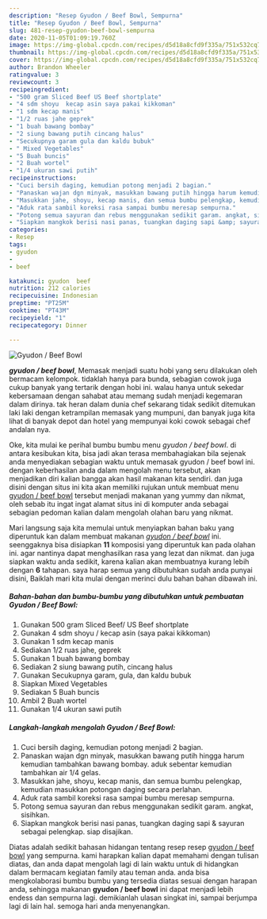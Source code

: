 ```yaml
---
description: "Resep Gyudon / Beef Bowl, Sempurna"
title: "Resep Gyudon / Beef Bowl, Sempurna"
slug: 481-resep-gyudon-beef-bowl-sempurna
date: 2020-11-05T01:09:19.760Z
image: https://img-global.cpcdn.com/recipes/d5d18a8cfd9f335a/751x532cq70/gyudon-beef-bowl-foto-resep-utama.jpg
thumbnail: https://img-global.cpcdn.com/recipes/d5d18a8cfd9f335a/751x532cq70/gyudon-beef-bowl-foto-resep-utama.jpg
cover: https://img-global.cpcdn.com/recipes/d5d18a8cfd9f335a/751x532cq70/gyudon-beef-bowl-foto-resep-utama.jpg
author: Brandon Wheeler
ratingvalue: 3
reviewcount: 3
recipeingredient:
- "500 gram Sliced Beef US Beef shortplate"
- "4 sdm shoyu  kecap asin saya pakai kikkoman"
- "1 sdm kecap manis"
- "1/2 ruas jahe geprek"
- "1 buah bawang bombay"
- "2 siung bawang putih cincang halus"
- "Secukupnya garam gula dan kaldu bubuk"
- " Mixed Vegetables"
- "5 Buah buncis"
- "2 Buah wortel"
- "1/4 ukuran sawi putih"
recipeinstructions:
- "Cuci bersih daging, kemudian potong menjadi 2 bagian."
- "Panaskan wajan dgn minyak, masukkan bawang putih hingga harum kemudian tambahkan bawang bombay. aduk sebentar kemudian tambahkan air 1/4 gelas."
- "Masukkan jahe, shoyu, kecap manis, dan semua bumbu pelengkap, kemudian masukkan potongan daging secara perlahan."
- "Aduk rata sambil koreksi rasa sampai bumbu meresap sempurna."
- "Potong semua sayuran dan rebus menggunakan sedikit garam. angkat, sisihkan."
- "Siapkan mangkok berisi nasi panas, tuangkan daging sapi &amp; sayuran sebagai pelengkap. siap disajikan."
categories:
- Resep
tags:
- gyudon
- 
- beef

katakunci: gyudon  beef 
nutrition: 212 calories
recipecuisine: Indonesian
preptime: "PT25M"
cooktime: "PT43M"
recipeyield: "1"
recipecategory: Dinner

---
```



![Gyudon / Beef Bowl](https://img-global.cpcdn.com/recipes/d5d18a8cfd9f335a/751x532cq70/gyudon-beef-bowl-foto-resep-utama.jpg)

<b><i>gyudon / beef bowl</i></b>, Memasak menjadi suatu hobi yang seru dilakukan oleh bermacam kelompok. tidaklah hanya para bunda, sebagian cowok juga cukup banyak yang tertarik dengan hobi ini. walau hanya untuk sekedar kebersamaan dengan sahabat atau memang sudah menjadi kegemaran dalam dirinya. tak heran dalam dunia chef sekarang tidak sedikit ditemukan laki laki dengan ketrampilan memasak yang mumpuni, dan banyak juga kita lihat di banyak depot dan hotel yang mempunyai koki cowok sebagai chef andalan nya.



Oke, kita mulai ke perihal bumbu bumbu menu <i>gyudon / beef bowl</i>. di antara kesibukan kita, bisa jadi akan terasa membahagiakan bila sejenak anda menyediakan sebagian waktu untuk memasak gyudon / beef bowl ini. dengan keberhasilan anda dalam mengolah menu tersebut, akan menjadikan diri kalian bangga akan hasil makanan kita sendiri. dan juga disini dengan situs ini kita akan memiliki rujukan untuk membuat menu <u>gyudon / beef bowl</u> tersebut menjadi makanan yang yummy dan nikmat, oleh sebab itu ingat ingat alamat situs ini di komputer anda sebagai sebagian pedoman kalian dalam mengolah olahan baru yang nikmat.


Mari langsung saja kita memulai untuk menyiapkan bahan baku yang diperuntuk kan dalam membuat makanan <u><i>gyudon / beef bowl</i></u> ini. seenggaknya bisa disiapkan <b>11</b> komposisi yang diperuntuk kan pada olahan ini. agar nantinya dapat menghasilkan rasa yang lezat dan nikmat. dan juga siapkan waktu anda sedikit, karena kalian akan membuatnya kurang lebih dengan <b>6</b> tahapan. saya harap semua yang dibutuhkan sudah anda punyai disini, Baiklah mari kita mulai dengan merinci dulu bahan bahan dibawah ini.

<!--inarticleads1-->

##### Bahan-bahan dan bumbu-bumbu yang dibutuhkan untuk pembuatan Gyudon / Beef Bowl:

1. Gunakan 500 gram Sliced Beef/ US Beef shortplate
1. Gunakan 4 sdm shoyu / kecap asin (saya pakai kikkoman)
1. Gunakan 1 sdm kecap manis
1. Sediakan 1/2 ruas jahe, geprek
1. Gunakan 1 buah bawang bombay
1. Sediakan 2 siung bawang putih, cincang halus
1. Gunakan Secukupnya garam, gula, dan kaldu bubuk
1. Siapkan  Mixed Vegetables
1. Sediakan 5 Buah buncis
1. Ambil 2 Buah wortel
1. Gunakan 1/4 ukuran sawi putih




<!--inarticleads2-->

##### Langkah-langkah mengolah Gyudon / Beef Bowl:

1. Cuci bersih daging, kemudian potong menjadi 2 bagian.
1. Panaskan wajan dgn minyak, masukkan bawang putih hingga harum kemudian tambahkan bawang bombay. aduk sebentar kemudian tambahkan air 1/4 gelas.
1. Masukkan jahe, shoyu, kecap manis, dan semua bumbu pelengkap, kemudian masukkan potongan daging secara perlahan.
1. Aduk rata sambil koreksi rasa sampai bumbu meresap sempurna.
1. Potong semua sayuran dan rebus menggunakan sedikit garam. angkat, sisihkan.
1. Siapkan mangkok berisi nasi panas, tuangkan daging sapi &amp; sayuran sebagai pelengkap. siap disajikan.




Diatas adalah sedikit bahasan hidangan tentang resep resep <u>gyudon / beef bowl</u> yang sempurna. kami harapkan kalian dapat memahami dengan tulisan diatas, dan anda dapat mengolah lagi di lain waktu untuk di hidangkan dalam bermacam kegiatan family atau teman anda. anda bisa mengkolaborasi bumbu bumbu yang tersedia diatas sesuai dengan harapan anda, sehingga makanan <b>gyudon / beef bowl</b> ini dapat menjadi lebih endess dan sempurna lagi. demikianlah ulasan singkat ini, sampai berjumpa lagi di lain hal. semoga hari anda menyenangkan.
